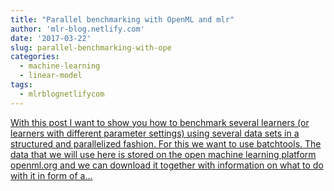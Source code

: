 ```yaml
---
title: "Parallel benchmarking with OpenML and mlr"
author: 'mlr-blog.netlify.com'
date: '2017-03-22'
slug: parallel-benchmarking-with-ope
categories:
  - machine-learning
  - linear-model
tags:
  - mlrblognetlifycom
---
```


[With this post I want to show you how to benchmark several learners (or learners with different parameter settings) using several data sets in a structured and parallelized fashion. For this we want to use batchtools. The data that we will use here is stored on the open machine learning platform openml.org and we can download it together with information on what to do with it in form of a...<click to read more>](https://mlr-blog.netlify.com/post/2017-03-22-parallel_benchmarking_with_openml_and_mlr/)


